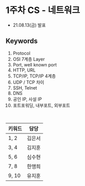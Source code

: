 # 1주차 CS - 네트워크
* 21.08.13(금) 발표

## Keywords
1. Protocol
2. OSI 7계층 Layer
3. Port, well known port
4. HTTP, URL
5. TCP/IP, TCP/IP 4계층
6. UDP / TCP 차이
7. SSH, Telnet
8. DNS
9. 공인 IP, 사설 IP
10. 포트포워딩, 내부포트, 외부포트

<br>

|키워드|담당|
|-|-|
|1, 2| 김은서
|3, 4| 김지훈
|5, 6| 심수현
|7, 8| 한맹희
|9, 10| 유지훈